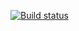 [![Build status](https://ci.appveyor.com/api/projects/status/o6k6y84fsgx7q9fs/branch/main?svg=true)](https://ci.appveyor.com/project/Nikrusk/postman/branch/main)
